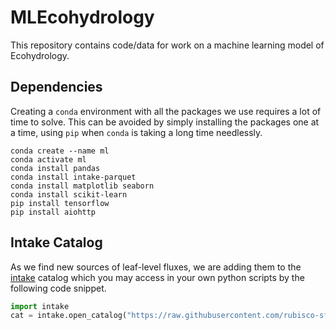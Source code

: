 # MLEcohydrology

This repository contains code/data for work on a machine learning model of Ecohydrology.

## Dependencies

Creating a `conda` environment with all the packages we use requires a lot of time to solve. This can be avoided by simply installing the packages one at a time, using `pip` when `conda` is taking a long time needlessly.

```
conda create --name ml
conda activate ml
conda install pandas
conda install intake-parquet
conda install matplotlib seaborn
conda install scikit-learn
pip install tensorflow
pip install aiohttp
```

## Intake Catalog

As we find new sources of leaf-level fluxes, we are adding them to the
[intake](https://github.com/intake/intake) catalog which you may
access in your own python scripts by the following code snippet.

```python
import intake
cat = intake.open_catalog("https://raw.githubusercontent.com/rubisco-sfa/MLEcohydrology/main/leaf-level.yaml")
```